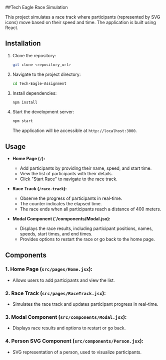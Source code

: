 ##Tech Eagle Race Simulation

This project simulates a race track where participants (represented by SVG icons) move based on their speed and time.
The application is built using React.

## Installation

1. Clone the repository:

   ```bash
   git clone <repository_url>
   ```

2. Navigate to the project directory:

   ```bash
   cd Tech-Eagle-Assignment
   ```

3. Install dependencies:

   ```bash
   npm install
   ```

4. Start the development server:

   ```bash
   npm start
   ```

   The application will be accessible at `http://localhost:3000`.

## Usage

- **Home Page (`/`):**
  - Add participants by providing their name, speed, and start time.
  - View the list of participants with their details.
  - Click "Start Race" to navigate to the race track.

- **Race Track (`/race-track`):**
  - Observe the progress of participants in real-time.
  - The counter indicates the elapsed time.
  - The race ends when all participants reach a distance of 400 meters.

- **Modal Component (`/components/Modal.jsx):**
  - Displays the race results, including participant positions, names, speeds, start times, and end times.
  - Provides options to restart the race or go back to the home page.

## Components

### 1. Home Page (`src/pages/Home.jsx`):

   - Allows users to add participants and view the list.

### 2. Race Track (`src/pages/RaceTrack.jsx`):

   - Simulates the race track and updates participant progress in real-time.

### 3. Modal Component (`src/components/Modal.jsx`):

   - Displays race results and options to restart or go back.

### 4. Person SVG Component (`src/components/Person.jsx`):

   - SVG representation of a person, used to visualize participants.


